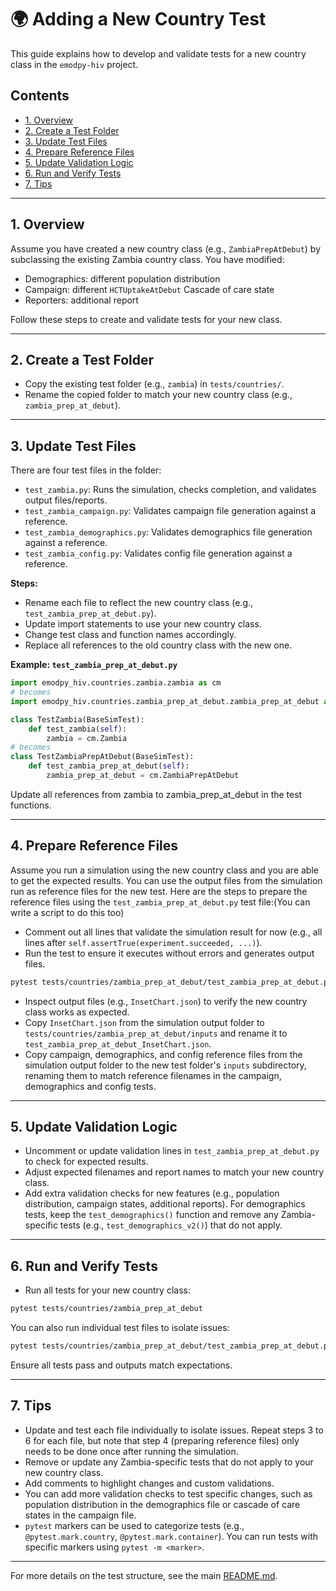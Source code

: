 # 🌍 Adding a New Country Test

This guide explains how to develop and validate tests for a new country class in the `emodpy-hiv` project.


## Contents

- [1. Overview](#1-overview)
- [2. Create a Test Folder](#2-create-a-test-folder)
- [3. Update Test Files](#3-update-test-files)
- [4. Prepare Reference Files](#4-prepare-reference-files)
- [5. Update Validation Logic](#5-update-validation-logic)
- [6. Run and Verify Tests](#6-run-and-verify-tests)
- [7. Tips](#7-tips)
---

## 1. Overview

Assume you have created a new country class (e.g., `ZambiaPrepAtDebut`) by subclassing the existing Zambia country class. You have modified:
- Demographics: different population distribution
- Campaign: different `HCTUptakeAtDebut` Cascade of care state
- Reporters: additional report

Follow these steps to create and validate tests for your new class.

---

## 2. Create a Test Folder

- Copy the existing test folder (e.g., `zambia`) in `tests/countries/`.
- Rename the copied folder to match your new country class (e.g., `zambia_prep_at_debut`).

---

## 3. Update Test Files

There are four test files in the folder:
- `test_zambia.py`: Runs the simulation, checks completion, and validates output files/reports.
- `test_zambia_campaign.py`: Validates campaign file generation against a reference.
- `test_zambia_demographics.py`: Validates demographics file generation against a reference.
- `test_zambia_config.py`: Validates config file generation against a reference.

**Steps:**
- Rename each file to reflect the new country class (e.g., `test_zambia_prep_at_debut.py`).
- Update import statements to use your new country class.
- Change test class and function names accordingly.
- Replace all references to the old country class with the new one.

**Example: `test_zambia_prep_at_debut.py`**
```python
import emodpy_hiv.countries.zambia.zambia as cm
# becomes
import emodpy_hiv.countries.zambia_prep_at_debut.zambia_prep_at_debut as cm

class TestZambia(BaseSimTest):
    def test_zambia(self):
        zambia = cm.Zambia
# becomes
class TestZambiaPrepAtDebut(BaseSimTest):
    def test_zambia_prep_at_debut(self):
        zambia_prep_at_debut = cm.ZambiaPrepAtDebut
```
Update all references from zambia to zambia_prep_at_debut in the test functions.

---

## 4. Prepare Reference Files
Assume you run a simulation using the new country class and you are able to get the expected results. You can use the output files from the simulation run as reference files for the new test.
Here are the steps to prepare the reference files using the `test_zambia_prep_at_debut.py` test file:(You can write a script to do this too)

- Comment out all lines that validate the simulation result for now (e.g., all lines after `self.assertTrue(experiment.succeeded, ...)`).
- Run the test to ensure it executes without errors and generates output files.
```bash
pytest tests/countries/zambia_prep_at_debut/test_zambia_prep_at_debut.py
```
- Inspect output files (e.g., `InsetChart.json`) to verify the new country class works as expected.
- Copy `InsetChart.json` from the simulation output folder to `tests/countries/zambia_prep_at_debut/inputs` and rename it to `test_zambia_prep_at_debut_InsetChart.json`.
- Copy campaign, demographics, and config reference files from the simulation output folder to the new test folder's `inputs` subdirectory, renaming them to match reference filenames in the campaign, demographics and config tests.

---

## 5. Update Validation Logic
- Uncomment or update validation lines in `test_zambia_prep_at_debut.py` to check for expected results.
- Adjust expected filenames and report names to match your new country class.
- Add extra validation checks for new features (e.g., population distribution, campaign states, additional reports).
For demographics tests, keep the `test_demographics()` function and remove any Zambia-specific tests (e.g., `test_demographics_v2()`) that do not apply.

---

## 6. Run and Verify Tests
- Run all tests for your new country class:
```bash
pytest tests/countries/zambia_prep_at_debut
```
You can also run individual test files to isolate issues:
```bash
pytest tests/countries/zambia_prep_at_debut/test_zambia_prep_at_debut.py
```
Ensure all tests pass and outputs match expectations.

---

## 7. Tips
- Update and test each file individually to isolate issues. Repeat steps 3 to 6 for each file, but note that step 4 (preparing reference files) only needs to be done once after running the simulation.
- Remove or update any Zambia-specific tests that do not apply to your new country class.
- Add comments to highlight changes and custom validations.
- You can add more validation checks to test specific changes, such as population distribution in the demographics file or cascade of care states in the campaign file.
- `pytest` markers can be used to categorize tests (e.g., `@pytest.mark.country`, `@pytest.mark.container`). You can run tests with specific markers using `pytest -m <marker>`.

---

For more details on the test structure, see the main [README.md](README.md).


